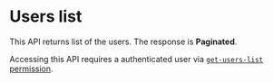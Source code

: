 # Users list
This API returns list of the users.
The response is **Paginated**.

Accessing this API requires a authenticated user via [`get-users-list` permission](../../permissions.md).
